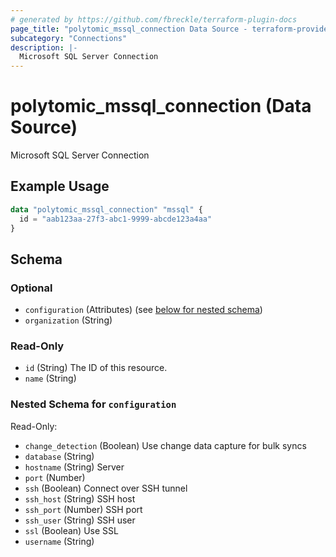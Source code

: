 ```yaml
---
# generated by https://github.com/fbreckle/terraform-plugin-docs
page_title: "polytomic_mssql_connection Data Source - terraform-provider-polytomic"
subcategory: "Connections"
description: |-
  Microsoft SQL Server Connection
---
```


# polytomic_mssql_connection (Data Source)

Microsoft SQL Server Connection

## Example Usage

```terraform
data "polytomic_mssql_connection" "mssql" {
  id = "aab123aa-27f3-abc1-9999-abcde123a4aa"
}
```

<!-- schema generated by tfplugindocs -->
## Schema

### Optional

- `configuration` (Attributes) (see [below for nested schema](#nestedatt--configuration))
- `organization` (String)

### Read-Only

- `id` (String) The ID of this resource.
- `name` (String)

<a id="nestedatt--configuration"></a>
### Nested Schema for `configuration`

Read-Only:

- `change_detection` (Boolean) Use change data capture for bulk syncs
- `database` (String)
- `hostname` (String) Server
- `port` (Number)
- `ssh` (Boolean) Connect over SSH tunnel
- `ssh_host` (String) SSH host
- `ssh_port` (Number) SSH port
- `ssh_user` (String) SSH user
- `ssl` (Boolean) Use SSL
- `username` (String)


